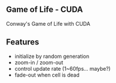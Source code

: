 ## Game of Life - CUDA

Conway's Game of Life with CUDA


## Features

- initialize by random generation
- zoom-in / zoom-out
- control update rate (1~60fps... maybe?)
- fade-out when cell is dead

